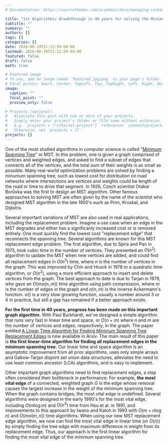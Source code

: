 ```yaml
---
# Documentation: https://sourcethemes.com/academic/docs/managing-content/

title: "1st Algorithmic Breakthrough in 40 years for solving the Minimum Spanning Tree (MST) Replacement Edges problem"
subtitle: ""
summary: ""
authors: []
tags: []
categories: []
date: 2020-08-19T21:12:59-04:00
lastmod: 2020-08-19T21:12:59-04:00
featured: false
draft: false
math: true

# Featured image
# To use, add an image named `featured.jpg/png` to your page's folder.
# Focal points: Smart, Center, TopLeft, Top, TopRight, Left, Right, BottomLeft, Bottom, BottomRight.
image:
  caption: ""
  focal_point: ""
  preview_only: false

# Projects (optional).
#   Associate this post with one or more of your projects.
#   Simply enter your project's folder or file name without extension.
#   E.g. `projects = ["internal-project"]` references `content/project/deep-learning/index.md`.
#   Otherwise, set `projects = []`.
projects: []
---
```


One of the most studied algorithms in computer science is called
"[Minimum Spanning
Tree](https://www.wikipedia.org/wiki/Minimum_spanning_tree)" or
MST. In this problem, one is given a graph comprised of vertices and
weighted edges, and asked to find a subset of edges that connects all
of the vertices, and the total sum of their weights is as small as
possible. Many real-world optimization problems are solved by finding
a minumum spanning tree, such as lowest cost for distribution on road
networks where intersections are vertices and weights could be length
of the road or time to drive that segment. In 1926, Czech scientist
Otakar Borůvka was the first to design an MST algorithm. Other famous
approaches to solving MST are often given by the name of the scientist
who designed MST algorithm in the late 1950's such as Prim, Kruskal,
and Dijkstra.

Several important variations of MST are also used in real
applications, including the replacement problem. Imagine a use case
when an edge in the MST degrades and either has a significanly
increased cost or is removed entirely. One must quickly find the
lowest cost "replacement edge" that reconnects the spanning
tree. Several algorithms are known for this MST replacement edge
problem. The first algorithm, due to Spira and Pan in 1975, took cubic
time in the number of vertices. They presented an $O(n^2)$ algorithm
to update the MST when new vertices are added, and could find all
replacement edges in $O(n^3)$ time, where $n$ is the number of
vertices in the graph. This was improved by Chin and Houck in 1978 to
a quadratic time algorithm, or $O(n^2)$, using a more efficient
approach to insert and delete vertices from the graph.  The best
approach to date is due to Tarjan in 1979, who gave an $O(m \alpha(n,
m))$ time algorithm using path compression, where $m$ is the number of
edges in the graph and $\alpha(n, m)$ is the inverse Ackermann's
function. $\alpha()$ is a very slow growing function, usually a number
around 3 or 4 in practice, but still a gap has remained if a better
approach exists.

**For the first time in 40 years, progress has been made on this
important graph algorithm.** With Paul Burkhardt, we've designed a
simple algorithm that runs very fast in linear time and space, or
$O(n+m)$ where $n$ and $m$ are the number of vertices and edges,
respectively, in the graph. The paper entitled [A Linear Time
Algorithm for Finding Minimum Spanning Tree Replacement
Edges](https://arxiv.org/abs/1908.03473) is now available in Arxiv.
The main result of this paper is **the first linear-time algorithm for
finding all replacement edges in the minimum spanning tree.** Our
linear time and space algorithm is an asymptotic improvement from all
prior algorithms, uses only simple arrays and Gabow-Tarjan disjoint
set union data structures, alleviates the need to use least common
ancestor (LCA) algorithms, and is easy to implement.

Other important graph algorithms need to find replacement edges, a
step often considered their bottleneck in performance. For example,
**the most vital edge** of a connected, weighted graph $G$ is the edge
whose removal causes the largest increase in the weight of the minimum
spanning tree.  When the graph contains bridges, the most vital edge
is undefined. Several algorithms were designed in the early 1990's for
the most vital edge, including $O(m \log m)$ and $O(n^2)$ time from
Hsu et al. in 1991, and improvements to this approach by Iwano and
Katoh in 1993 with $O(m+n \log n)$ and $O(m \alpha(m,n))$ time
algorithms. When using our new MST replacement edge algorithm, we now
can find the most vital edge in linear time (or $O(n)$) by simply
finding the tree edge with maximum difference in weight from its
replacement edge.  Thus, our approach is the first linear algorithm
for finding the most vital edge of the minimum spanning tree.

